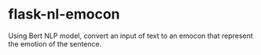 # flask-nl-emocon

Using Bert NLP model, convert an input of text to an emocon that represent the emotion of the sentence.
